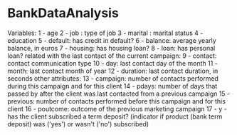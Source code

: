 # BankDataAnalysis

Variables:
1 - age
2 - job : type of job
3 - marital : marital status
4 - education
5 - default: has credit in default?
6 - balance: average yearly balance, in euros 
7 - housing: has housing loan?
8 - loan: has personal loan?
related with the last contact of the current campaign:
9 - contact: contact communication type 
10 - day: last contact day of the month
11 - month: last contact month of year
12 - duration: last contact duration, in seconds
other attributes:
13 - campaign: number of contacts performed during this campaign and for this client
14 - pdays: number of days that passed by after the client was last contacted from a previous campaign
15 - previous: number of contacts performed before this campaign and for this client
16 - poutcome: outcome of the previous marketing campaign
17 - y - has the client subscribed a term deposit? (indicator if product (bank term deposit) was ('yes') or wasn't ('no') subscribed)
